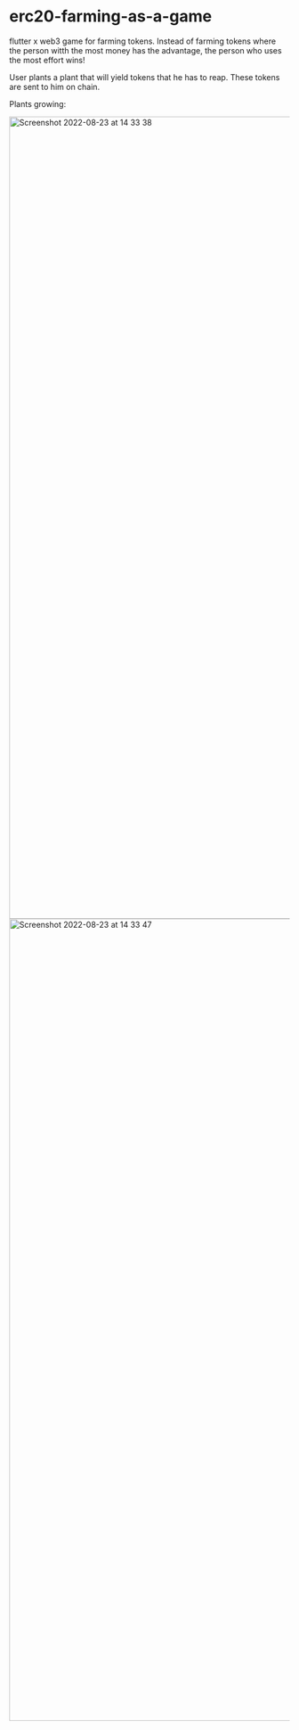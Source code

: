 # erc20-farming-as-a-game

flutter x web3 game for farming tokens. Instead of farming tokens where the person witth the most money has the advantage, the person who uses the most effort wins!

User plants a plant that will yield tokens that he has to reap. These tokens are sent to him on chain. 

Plants growing: 

<img width="1440" alt="Screenshot 2022-08-23 at 14 33 38" src="https://user-images.githubusercontent.com/98053458/186148014-f466741a-a0b4-48ba-905b-0e480c30f366.png">

<img width="1440" alt="Screenshot 2022-08-23 at 14 33 47" src="https://user-images.githubusercontent.com/98053458/186148041-37db89ed-c19a-4b76-850a-b91cdf1d5ed3.png">
